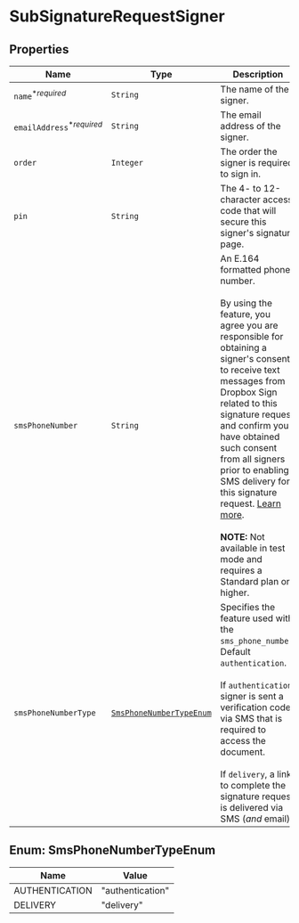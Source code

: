 

# SubSignatureRequestSigner



## Properties

Name | Type | Description | Notes
------------ | ------------- | ------------- | -------------
| `name`<sup>*_required_</sup> | ```String``` |  The name of the signer.  |  |
| `emailAddress`<sup>*_required_</sup> | ```String``` |  The email address of the signer.  |  |
| `order` | ```Integer``` |  The order the signer is required to sign in.  |  |
| `pin` | ```String``` |  The 4- to 12-character access code that will secure this signer&#39;s signature page.  |  |
| `smsPhoneNumber` | ```String``` |  An E.164 formatted phone number.<br><br>By using the feature, you agree you are responsible for obtaining a signer&#39;s consent to receive text messages from Dropbox Sign related to this signature request and confirm you have obtained such consent from all signers prior to enabling SMS delivery for this signature request. [Learn more](https://faq.hellosign.com/hc/en-us/articles/15815316468877-Dropbox-Sign-SMS-tools-add-on).<br><br>**NOTE:** Not available in test mode and requires a Standard plan or higher.  |  |
| `smsPhoneNumberType` | [```SmsPhoneNumberTypeEnum```](#SmsPhoneNumberTypeEnum) |  Specifies the feature used with the `sms_phone_number`. Default `authentication`.<br><br>If `authentication`, signer is sent a verification code via SMS that is required to access the document.<br><br>If `delivery`, a link to complete the signature request is delivered via SMS (_and_ email).  |  |



## Enum: SmsPhoneNumberTypeEnum

Name | Value
---- | -----
| AUTHENTICATION | &quot;authentication&quot; |
| DELIVERY | &quot;delivery&quot; |



